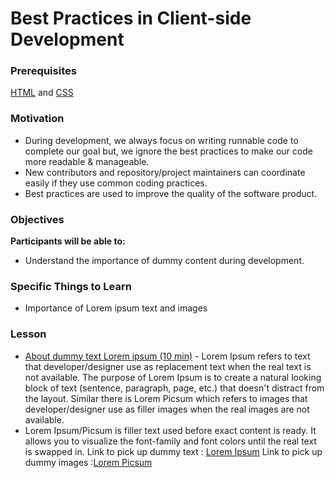 # Best Practices in Client-side Development

### Prerequisites

[HTML](/web/html.md) and [CSS](/web/css.md)

### Motivation

- During development, we always focus on writing runnable code to complete our goal but, we ignore the best practices to make our code more readable & manageable.
- New contributors and repository/project maintainers can coordinate easily if they use common coding practices.
- Best practices are used to improve the quality of the software product.

### Objectives

**Participants will be able to:**

- Understand the importance of dummy content during development.

### Specific Things to Learn

- Importance of Lorem ipsum text and images

### Lesson

- [About dummy text Lorem ipsum (10 min)](https://www.blindtextgenerator.com/about-lorem-ipsum) - Lorem Ipsum refers to text that developer/designer use as replacement text when the real text is not available. The purpose of Lorem Ipsum is to create a natural looking block of text (sentence, paragraph, page, etc.) that doesn't distract from the layout. Similar there is Lorem Picsum which refers to images that developer/designer use as filler images when the real images are not available.
- Lorem Ipsum/Picsum is filler text used before exact content is ready. It allows you to visualize the font-family and font colors until the real text is swapped in.
  Link to pick up dummy text : [Lorem Ipsum](https://www.lipsum.com/)
  Link to pick up dummy images :[Lorem Picsum](https://picsum.photos/)
